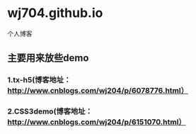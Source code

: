# wj704.github.io
个人博客
## 主要用来放些demo
### 1.tx-h5(博客地址：http://www.cnblogs.com/wj204/p/6078776.html）
### 2.CSS3demo(博客地址：http://www.cnblogs.com/wj204/p/6151070.html）
